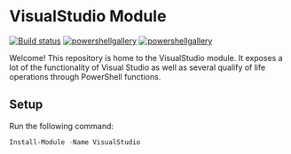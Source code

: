 # VisualStudio Module

[![Build status](https://caseycrouse.visualstudio.com/Github/_apis/build/status/PSModules.VisualStudio-CD)](https://caseycrouse.visualstudio.com/Github/_build/latest?definitionId=7) [![powershellgallery](https://img.shields.io/powershellgallery/v/VisualStudio)](https://www.powershellgallery.com/packages/VisualStudio) [![powershellgallery](https://img.shields.io/powershellgallery/dt/VisualStudio)](https://www.powershellgallery.com/packages/VisualStudio)

Welcome! This repository is home to the VisualStudio module. It exposes a lot of the functionality of Visual Studio as well as several qualify of life operations through PowerShell functions.

## Setup

Run the following command:

```powershell
Install-Module -Name VisualStudio
```
